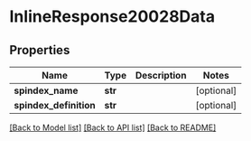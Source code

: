 # InlineResponse20028Data

## Properties
Name | Type | Description | Notes
------------ | ------------- | ------------- | -------------
**spindex_name** | **str** |  | [optional] 
**spindex_definition** | **str** |  | [optional] 

[[Back to Model list]](../README.md#documentation-for-models) [[Back to API list]](../README.md#documentation-for-api-endpoints) [[Back to README]](../README.md)


